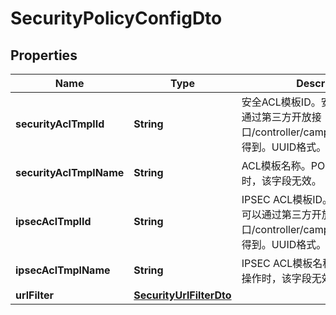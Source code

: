 
# SecurityPolicyConfigDto

## Properties
Name | Type | Description | Notes
------------ | ------------- | ------------- | -------------
**securityAclTmplId** | **String** | 安全ACL模板ID。安全ACL模板可以通过第三方开放接口/controller/campus/v3/profile/acl得到。UUID格式。 |  [optional]
**securityAclTmplName** | **String** | ACL模板名称。POST与PUT操作时，该字段无效。 |  [optional]
**ipsecAclTmplId** | **String** | IPSEC ACL模板ID。IPSEC ACL模板可以通过第三方开放接口/controller/campus/v3/profile/acl得到。UUID格式。 |  [optional]
**ipsecAclTmplName** | **String** | IPSEC ACL模板名称。POST与PUT操作时，该字段无效。 |  [optional]
**urlFilter** | [**SecurityUrlFilterDto**](SecurityUrlFilterDto.md) |  |  [optional]



